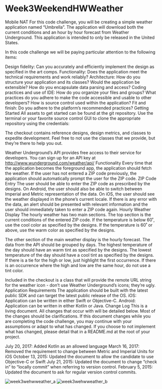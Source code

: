 # Week3WeekendHWWeather

Mobile NAT
For this code challenge, you will be creating a simple weather application named “Umbrella”. The application will download both the current conditions and an hour by hour forecast from Weather Underground. This application is intended to only be released in the United States. 

In this code challenge we will be paying particular attention to the following items:

Design fidelity: Can you accurately and efficiently implement the design as specified in the art comps.
Functionality: Does the application meet the technical requirements and work reliably?
Architecture: How do you structure your application and its classes? Would the application be extensible? How do you encapsulate data parsing and access?
Coding practices and use of IDE: How do you organize your files and groups? What practices do you adhere to make the code accessible and usable to other developers? How is source control used within the application?
Fit and finish: Do you adhere to the platform’s recommended practices?
Getting Started
All assets to get started can be found at the git repository. Use the terminal or your favorite source control GUI to clone the appropriate repository using the credentials:

The checkout contains reference designs, design metrics, and classes to expedite development. Feel free to not use the classes that we provide, but they’re there to help you out.

Weather Underground’s API provides free access to their service for developers. You can sign up for an API key at http://www.wunderground.com/weather/api/
Functionality
Every time that the application becomes the foreground app, the application should fetch the weather. If the user has not entered a ZIP code previously, the application should automatically prompt the user for the ZIP code.
ZIP Code Entry
The user should be able to enter the ZIP code as prescribed by the designs. On Android, the user should also be able to switch between Imperial and Metric representation of the data. On iOS, the user should see the weather displayed in the phone’s current locale. If there is any error with the data, an alert should be presented with relevant information and the user should immediately taken to enter a ZIP code again. 
Hourly Weather Display
The hourly weather has two main sections. The top section is the current conditions of the entered ZIP code. If the temperature is below 60˚, use the cool color as specified by the designs. If the temperature is 60˚ or above, use the warm color as specified by the designs.

The other section of the main weather display is the hourly forecast. The data from the API should be grouped by days. The highest temperature of the day should have an warm tint as specified by the designs. The lowest temperature of the day should have a cool tint as specified by the designs. If there is a tie for the high or low, just highlight the first occurrence. If there is an occurrence where the high and low are the same hour, do not use a tint color.

Included in the checkout is a class that will provide the remote URL string for the weather icon - don’t use Weather Underground’s icons; they’re ugly.
Application Requirements
The application should be built with the latest public SDK and can target the latest public release of the OS.
iOS: Application can be written in either Swift or Objective-C. 
Android: Application can be written in either Kotlin or Java.
Change Log
This is a living document. All changes that occur with will be detailed below. Most of the changes should be clarifications. If this document changes while you are completing the code challenge, you may continue with your assumptions or adapt to what has changed. If you choose to not implement what has changed, please detail that in a README.md at the root of your project.

July 20, 2017: Added Kotlin as an allowed language
March 16, 2017: Removed the requirement to change between Metric and Imperial Units for iOS
October 13, 2015: Updated the document to allow the candidate to use Objective-C or Swift
July 21, 2015: Updated the document to change “check in” to “locally commit” when referring to version control.
February 5, 2015: Updated the document to ask for regular version control commits.


![week3wehwweather_a](https://user-images.githubusercontent.com/10855748/51915501-45436280-23a9-11e9-962c-32225f586ad0.jpg)
![week3wehwweather_b](https://user-images.githubusercontent.com/10855748/51915502-45436280-23a9-11e9-8476-29fa8a0a354d.jpg)
